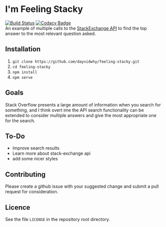 # I'm Feeling Stacky
[![Build Status](https://travis-ci.org/dayvidwhy/feeling-stacky.svg?branch=master)](https://travis-ci.org/dayvidwhy/feeling-stacky)
[![Codacy Badge](https://api.codacy.com/project/badge/Grade/1f6eeaaaa71843f19746e04b2ea8716b)](https://www.codacy.com/app/dayvidwhy/feeling-stacky?utm_source=github.com&amp;utm_medium=referral&amp;utm_content=dayvidwhy/feeling-stacky&amp;utm_campaign=Badge_Grade)  
An example of multiple calls to the [StackExchange API](https://api.stackexchange.com/) to find the top answer to the most relevant question asked.

## Installation
1. `git clone https://github.com/dayvidwhy/feeling-stacky.git`
2. `cd feeling-stacky`
3. `npm install`
4. `npm serve`

## Goals
Stack Overflow presents a large amount of information when you search for something, and I think overt ime the API search functionality can be extended to consider multiple answers and give the most appropriate one for the search.

## To-Do
* Improve search results
* Learn more about stack-exchange api
* add some nicer styles

## Contributing
Please create a github issue with your suggested change and submit a pull request for consideration.

## Licence
See the file `LICENSE` in the repository root directory.
